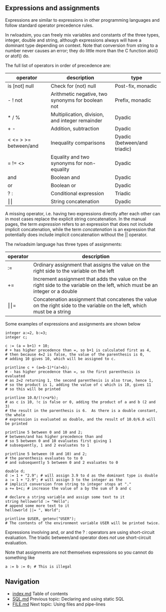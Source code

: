 ## Expressions and assignments
Expressions are similar to expressions in other programming languages 
and follow standard operator precedence rules. 

In rwloadsim, you can freely mix variables and constants of the three 
types, integer, double and string, although expressions always will 
have a dominant type depending on context.
Note that conversion from string to a number never causes an error; 
they do little more than the C function atoi() or atof() do.

The full list of operators in order of precedence are:

|operator|description|type|
|--------|-----------|----|
|is [not] null|Check for (not) null|Post-fix, monadic|
|- ! not|Arithmetic negative, two synonyms for boolean not|Prefix, monadic|
|* / %|Multiplication, division, and integer remainder|Dyadic|
|+ -|Addition, subtraction|Dyadic|
|< <= > >= between/and|Inequality comparisons|Dyadic (between/and triadic)|
|= != <>|Equality and two synonyms for non-equality|Dyadic|
|and|Boolean and|Dyadic|
|or|Boolean or|Dyadic|
|? :|Conditional expression|Triadic|
|⎮⎮|String concatenation|Dyadic|

A missing operator, i.e. having two expressions directly after each other can in most cases replace the explicit string
concatenation.
In the manual pages, the term _expression_ refers to an expression that does not include implicit concatenation,
while the term _concatenation_ is an expression that potentially does include implicit concatenation without the || operator.

The rwloadsim language has three types of assignments:

|operator|description|
|--------|-----------|
|:=|Ordinary assignment that assigns the value on the right side to the variable on the left|
|+=|Increment assignment that adds the value on the right side to the variable on the left, which must be an integer or a double|
|⎮⎮=|Concatenation assignment that concatenes the value on the right side to the variable on the left, which must be a string|

Some examples of expressions and assignments are shown below
```
integer a:=2, b:=3;
integer c;

c := (a = b+1) + 10; 
# + has higher precedence than =, so b+1 is calculated first as 4,
# then because 4=2 is false, the value of the parenthesis is 0,
# adding 10 gives 10, which will be assigned to c.

printline c + (a=b-1)*(a!=b);
# - has higher precedence than =, so the first parenthesis is evaluated
# as 2=2 returning 1, the second parenthesis is also true, hence 1,
# so the product is 1, adding the value of c which is 10, gives 11
# so this will be printed

printline 10.0/(!c+a*b);
# as c is 10, !c is false or 0, adding the product of a and b (2 and 3)
# the result in the parenthesis is 6.  As there is a double constant, the whole
# expression is evaluated as double, and the result of 10.0/6.0 will be printed

printline 5 between 0 and 10 and 2;
# between/and has higher precedence than and
# so 5 between 0 and 10 evaluates first giving 1
# subsequently, 1 and 2 evaluates to 1

printline 5 between (0 and 10) and 2;
# the parenthesis evaluates to to 0
# and subsequently 5 between 0 and 2 evaluates to 0

double d;
d := 1 + "2.9"; # will assign 3.9 to d as the dominant type is double
a := 1 + "2.9"; # will assign 3 to the integer as the
# implicit conversion from string to integer stops at "."
a += b+c; # increase the value of a by the sum of b and c

# declare a string variable and assign some text to it
string helloworld := "Hello";
# append some more text to it
helloworld ||= ", World";

printline $USER, getenv("USER");
# The contents of the environment variable USER will be printed twice.
```
Expressions involving and, or and the ? : operators are using 
short-circuit evaluation.
The triadic between/and operator does _not_ use short-circuit evaluation.

Note that assignments are not themselves expressions so you cannot do something like
```
a := b := 0; # This is illegal
```
## Navigation
* [index.md](index.md#rwpload-simulator-users-guide) Table of contents
* [SQL.md](SQL.md) Previous topic: Declaring and using static SQL
* [FILE.md](FILE.md) Next topic: Using files and pipe-lines
